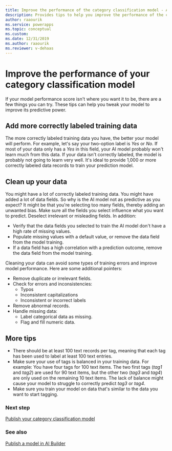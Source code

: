```yaml
---
title: Improve the performance of the category classification model - AI Builder | Microsoft Docs
description: Provides tips to help you improve the performance of the category classification model in AI Builder.
author: raaourik 
ms.service: powerapps
ms.topic: conceptual
ms.custom: 
ms.date: 12/31/2019
ms.author: raaourik 
ms.reviewer: v-dehaas
---
```


# Improve the performance of your category classification model
<!--Edit suggested, to avoid a bit of a "noun stack." -->
If your model performance score isn't where you want it to be<!--Suggested.-->, there are a few things you can try. These tips can help you tweak your model to improve its predictive power.

## Add more correctly labeled training data

The more correctly labeled training data you have, the better your model will perform. For example, let's say your two-option label is *Yes* or *No*. If most of your data only has a *Yes* in this field, your AI model probably won't learn much from this data. If your data isn't correctly labeled, the model is probably not going to learn very well. It's ideal to provide 1,000 or more correctly labeled data records to train your prediction model.

## Clean up your data

You might have a lot of correctly labeled training data. You might have added a lot of data fields. So why is the AI model not as predictive as you expect? It might be that you're selecting too many fields, thereby<!--Suggested.--> adding an unwanted bias. Make sure all the fields you select influence what you want to predict. Deselect irrelevant or misleading fields. In addition:

- Verify<!--Suggested.--> that the data fields you selected to train the AI model don't have a high rate of missing values.
- Populate missing values with a default value, or remove the data field from the model training.
- If a data field has a high correlation with a prediction outcome, remove the data field from the model training.

Cleaning your data can avoid some types of training errors and improve model performance. Here are some additional pointers:

- Remove duplicate or irrelevant fields.
- Check for errors and inconsistencies:
  - Typos
  - Inconsistent capitalizations
  - Inconsistent or incorrect labels
- Remove abnormal records.
- Handle missing data:
  - Label categorical data as missing.
  - Flag and fill numeric data.<!--Will the reader know what "flag and fill" means?-->

## More tips

- There should be at least 100 text records per tag, meaning that each tag has been used to label at least 100 text entries.
- Make sure your use of tags is balanced in your training data. For example: You have four tags for 100 text items. The two first tags (*tag1* and *tag2*) are used for 90 text items, but the other two (*tag3* and *tag4*) are only used on the remaining 10 text items. The lack of balance might cause your model to struggle to correctly predict *tag3* or *tag4*.
- Make sure you train your model on data that's similar to the data<!--Edit okay? I wasn't sure what "the one" meant here.--> you want to start tagging.

### Next step

[Publish your category classification model](publish-text-classification-model.md) 

### See also

[Publish a model in AI Builder](publish-model.md)